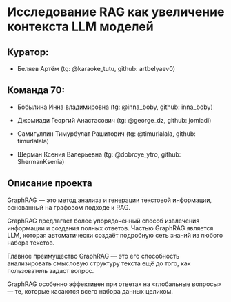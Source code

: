 # Исследование RAG как увеличение контекста LLM моделей


## Куратор: 

* Беляев Артём (tg: @karaoke_tutu, github: artbelyaev0)


## Команда 70:

* Бобылина Инна владимировна (tg: @inna_boby, github: inna_boby)
  
* Джомиади Георгий Анастасович (tg: @george_dz, github: jomiadi)

* Самигуллин Тимурбулат Рашитович (tg: @timurlalala, github: timurlalala)

* Шерман Ксения Валерьевна (tg: @dobroye_ytro, github: ShermanKsenia)

## Описание проекта

GraphRAG — это метод анализа и генерации текстовой информации, основанный на графовом подходе к RAG.

GraphRAG предлагает более упорядоченный способ извлечения информации и создания полных ответов. Частью GraphRAG является LLM, которая автоматически создаёт подробную сеть знаний из любого набора текстов.

Главное преимущество GraphRAG — это его способность анализировать смысловую структуру текста ещё до того, как пользователь задаст вопрос.

GraphRAG особенно эффективен при ответах на «глобальные вопросы» — те, которые касаются всего набора данных целиком.




